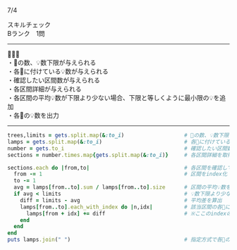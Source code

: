 7/4
 
スキルチェック  
Bランク　1問  
 
-------------------------------------------
🎄🎄🎄  
・🎄の数、💡数下限が与えられる  
・各🎄に付けている💡数が与えられる  
・確認したい区間数が与えられる  
・各区間詳細が与えられる  
・各区間の平均💡数が下限より少ない場合、下限と等しくように最小限の💡を追加  
・各🎄の💡数を出力  
 
-------------------------------------------
 
```ruby
trees,limits = gets.split.map(&:to_i)                   # 🎄の数、💡数下限を取得
lamps = gets.split.map(&:to_i)                          # 各🎄に付けている💡数を取得
number = gets.to_i                                      # 確認したい区間数を取得
sections = number.times.map{gets.split.map(&:to_i)}     # 各区間詳細を取得

sections.each do |from,to|                              # 各区間を確認していく
  from -= 1                                             # 区間をindex化
  to -= 1
  avg = lamps[from..to].sum / lamps[from..to].size      # 区間の平均💡数を算出
  if avg < limits                                       # 💡数下限より少ない場合
    diff = limits - avg                                 # 平均差を算出
    lamps[from..to].each_with_index do |n,idx|          # 該当区間の各🎄に💡を追加
      lamps[from + idx] += diff                         # ※ここのindexの指定を間違えたら、加算対象がズレる
    end
  end
end
puts lamps.join(" ")                                    # 指定方式で各🎄の💡数を出力
```
